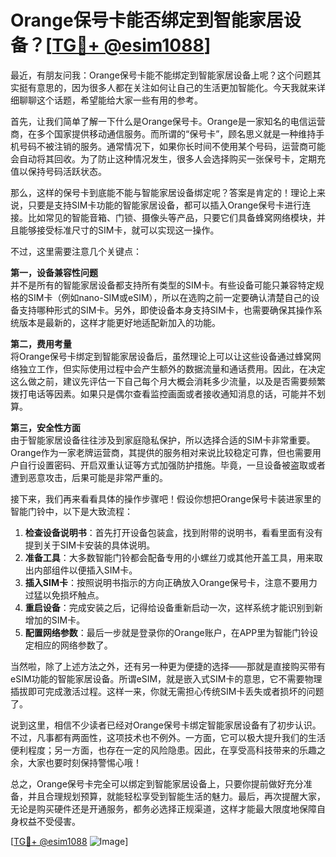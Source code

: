 # Orange保号卡能否绑定到智能家居设备？[[TG💪+ @esim1088](https://t.me/s/esim1088)]

最近，有朋友问我：Orange保号卡能不能绑定到智能家居设备上呢？这个问题其实挺有意思的，因为很多人都在关注如何让自己的生活更加智能化。今天我就来详细聊聊这个话题，希望能给大家一些有用的参考。

首先，让我们简单了解一下什么是Orange保号卡。Orange是一家知名的电信运营商，在多个国家提供移动通信服务。而所谓的“保号卡”，顾名思义就是一种维持手机号码不被注销的服务。通常情况下，如果你长时间不使用某个号码，运营商可能会自动将其回收。为了防止这种情况发生，很多人会选择购买一张保号卡，定期充值以保持号码活跃状态。

那么，这样的保号卡到底能不能与智能家居设备绑定呢？答案是肯定的！理论上来说，只要是支持SIM卡功能的智能家居设备，都可以插入Orange保号卡进行连接。比如常见的智能音箱、门锁、摄像头等产品，只要它们具备蜂窝网络模块，并且能够接受标准尺寸的SIM卡，就可以实现这一操作。

不过，这里需要注意几个关键点：

**第一，设备兼容性问题**  
并不是所有的智能家居设备都支持所有类型的SIM卡。有些设备可能只兼容特定规格的SIM卡（例如nano-SIM或eSIM），所以在选购之前一定要确认清楚自己的设备支持哪种形式的SIM卡。另外，即使设备本身支持SIM卡，也需要确保其操作系统版本是最新的，这样才能更好地适配新加入的功能。

**第二，费用考量**  
将Orange保号卡绑定到智能家居设备后，虽然理论上可以让这些设备通过蜂窝网络独立工作，但实际使用过程中会产生额外的数据流量和通话费用。因此，在决定这么做之前，建议先评估一下自己每个月大概会消耗多少流量，以及是否需要频繁拨打电话等因素。如果只是偶尔查看监控画面或者接收通知消息的话，可能并不划算。

**第三，安全性方面**  
由于智能家居设备往往涉及到家庭隐私保护，所以选择合适的SIM卡非常重要。Orange作为一家老牌运营商，其提供的服务相对来说比较稳定可靠，但也需要用户自行设置密码、开启双重认证等方式加强防护措施。毕竟，一旦设备被盗取或者遭到恶意攻击，后果可能是非常严重的。

接下来，我们再来看看具体的操作步骤吧！假设你想把Orange保号卡装进家里的智能门铃中，以下是大致流程：

1. **检查设备说明书**：首先打开设备包装盒，找到附带的说明书，看看里面有没有提到关于SIM卡安装的具体说明。
2. **准备工具**：大多数智能门铃都会配备专用的小螺丝刀或其他开盖工具，用来取出内部组件以便插入SIM卡。
3. **插入SIM卡**：按照说明书指示的方向正确放入Orange保号卡，注意不要用力过猛以免损坏触点。
4. **重启设备**：完成安装之后，记得给设备重新启动一次，这样系统才能识别到新增加的SIM卡。
5. **配置网络参数**：最后一步就是登录你的Orange账户，在APP里为智能门铃设定相应的网络参数了。

当然啦，除了上述方法之外，还有另一种更为便捷的选择——那就是直接购买带有eSIM功能的智能家居设备。所谓eSIM，就是嵌入式SIM卡的意思，它不需要物理插拔即可完成激活过程。这样一来，你就无需担心传统SIM卡丢失或者损坏的问题了。

说到这里，相信不少读者已经对Orange保号卡绑定智能家居设备有了初步认识。不过，凡事都有两面性，这项技术也不例外。一方面，它可以极大提升我们的生活便利程度；另一方面，也存在一定的风险隐患。因此，在享受高科技带来的乐趣之余，大家也要时刻保持警惕心哦！

总之，Orange保号卡完全可以绑定到智能家居设备上，只要你提前做好充分准备，并且合理规划预算，就能轻松享受到智能生活的魅力。最后，再次提醒大家，无论是购买硬件还是开通服务，都务必选择正规渠道，这样才能最大限度地保障自身权益不受侵害。

[[TG💪+ @esim1088](https://t.me/s/esim1088) ![Image](https://i.postimg.cc/4NQfJmqS/Snipaste-2025-05-13-00-14-12.png)]